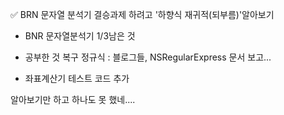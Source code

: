 ✅ BRN 문자열 분석기 결승과제 하려고 '하향식 재귀적(되부름)'알아보기

- BNR 문자열분석기 1/3남은 것

- 공부한 것 복구 정규식 : 블로그들, NSRegularExpress 문서 보고...


- 좌표계산기 테스트 코드 추가

알아보기만 하고 하나도 못 했네....
